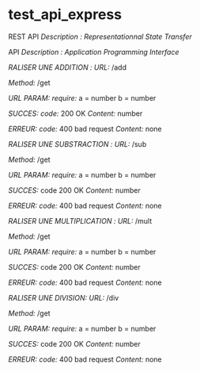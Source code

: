 # test_api_express

REST API
_Description : Representationnal State Transfer_

API
_Description : Application Programming Interface_

_RALISER UNE ADDITION :_
_URL:_
/add

_Method:_
/get

_URL PARAM:_
_require:_
a = number 
b = number 

_SUCCES:_
_code:_ 200 OK
_Content:_ number

_ERREUR:_
_code:_ 400 bad request
_Content:_ none


_RALISER UNE SUBSTRACTION :_
_URL:_
/sub

_Method:_
/get

_URL PARAM:_
_require:_
a = number 
b = number 

_SUCCES:_ code 200 OK
_Content:_ number

_ERREUR:_
_code:_ 400 bad request
_Content:_ none

_RALISER UNE MULTIPLICATION :_
_URL:_
/mult

_Method:_
/get

_URL PARAM:_
_require:_
a = number 
b = number 

_SUCCES:_ code 200 OK
_Content:_ number

_ERREUR:_
_code:_ 400 bad request
_Content:_ none

_RALISER UNE DIVISION:_
_URL:_
/div

_Method:_
/get

_URL PARAM:_
_require:_
a = number 
b = number 

_SUCCES:_ code 200 OK
_Content:_ number

_ERREUR:_
_code:_ 400 bad request
_Content:_ none




